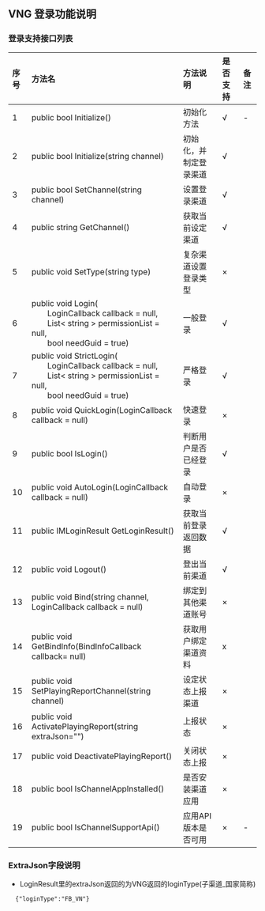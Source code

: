 ## VNG 登录功能说明

### 登录支持接口列表


|序号|方法名|方法说明|是否支持|备注|     
|:-- |:-- |:--|:--|:--|    
|1|public bool Initialize()|初始化方法|√| -|       
| 2 | public bool Initialize(string channel) | 初始化，并制定登录渠道 |√ |  |    
| 3 | public bool SetChannel(string channel) | 设置登录渠道| √ |  |     
| 4 | public string GetChannel() | 获取当前设定渠道 | √ | |      
| 5 | public void SetType(string type) | 复杂渠道设置登录类型 | × |  |       
| 6 | public void Login( <br>&emsp;&emsp;LoginCallback callback = null,<br> &emsp;&emsp;List< string > permissionList = null,<br>&emsp;&emsp;bool needGuid = true) | 一般登录 | √ |  |      
| 7 | public void StrictLogin( <br>&emsp;&emsp;LoginCallback callback = null,<br> &emsp;&emsp;List< string > permissionList = null,<br>&emsp;&emsp;bool needGuid = true) | 严格登录 | √ |  |       
| 8 | public void QuickLogin(LoginCallback callback = null) | 快速登录 |  × |  |       
| 9 | public bool IsLogin() | 判断用户是否已经登录 | √ |  |      
| 10 | public void AutoLogin(LoginCallback callback = null) | 自动登录 |  × |  |      
| 11 | public IMLoginResult GetLoginResult() | 获取当前登录返回数据 | √ |  |        
| 12 | public void Logout() | 登出当前渠道 | √ |  |      
| 13 | public void Bind(string channel, LoginCallback callback = null) | 绑定到其他渠道账号 | × |  |      
| 14 | public void GetBindInfo(BindInfoCallback callback= null) | 获取用户绑定渠道资料 | x |    |     
| 15 | public void SetPlayingReportChannel(string channel) | 设定状态上报渠道 | × |  |       
| 16 | public void ActivatePlayingReport(string extraJson="") | 上报状态 | × |  |       
| 17 | public void DeactivatePlayingReport() | 关闭状态上报 | × |  |        
| 18 | public bool IsChannelAppInstalled() | 是否安装渠道应用 | × |  |       
| 19 | public bool IsChannelSupportApi() | 应用API版本是否可用 | × | - |    


### ExtraJson字段说明  
+ LoginResult里的extraJson返回的为VNG返回的loginType(子渠道_国家简称)
  
```
  {"loginType":"FB_VN"}
```
